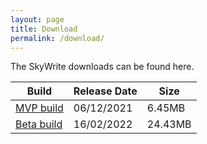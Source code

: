 ```yaml
---
layout: page
title: Download
permalink: /download/
---
```


  The SkyWrite downloads can be found here.

Build  | Release Date | Size
------ | ------------ | ----
[MVP build](https://drive.google.com/file/d/1Z8QJEydgr-az0m4zaE3QkCARBfDqZdD2/view?usp=sharing)  | 06/12/2021 | 6.45MB
[Beta build](https://drive.google.com/file/d/1oXbOphWYSPKCuwvrs55bB6ZEnQscESzt/view?usp=sharing)  | 16/02/2022 | 24.43MB
